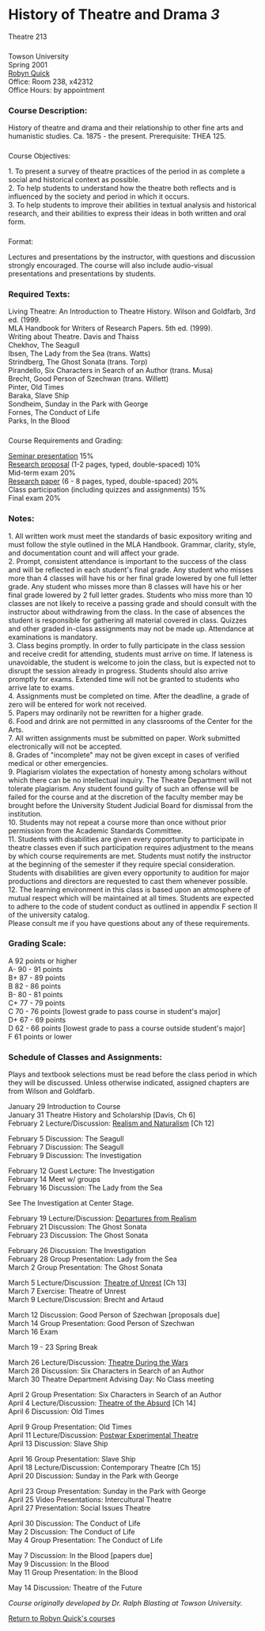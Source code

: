 # History of Theatre and Drama _3_  
Theatre 213

###  
Towson University  
Spring 2001  
[Robyn Quick](mailto:rquick@towson.edu)  
Office: Room 238, x42312  
Office Hours: by appointment  

### Course Description:

History of theatre and drama and their relationship to other fine arts and
humanistic studies. Ca. 1875 - the present. Prerequisite: THEA 125.

###  
Course Objectives:

1\. To present a survey of theatre practices of the period in as complete a
social and historical context as possible.  
2\. To help students to understand how the theatre both reflects and is
influenced by the society and period in which it occurs.  
3\. To help students to improve their abilities in textual analysis and
historical research, and their abilities to express their ideas in both
written and oral form.

###  
Format:

Lectures and presentations by the instructor, with questions and discussion
strongly encouraged. The course will also include audio-visual presentations
and presentations by students.

### Required Texts:

Living Theatre: An Introduction to Theatre History. Wilson and Goldfarb, 3rd
ed. (1999.  
MLA Handbook for Writers of Research Papers. 5th ed. (1999).  
Writing about Theatre. Davis and Thaiss  
Chekhov, The Seagull  
Ibsen, The Lady from the Sea (trans. Watts)  
Strindberg, The Ghost Sonata (trans. Torp)  
Pirandello, Six Characters in Search of an Author (trans. Musa)  
Brecht, Good Person of Szechwan (trans. Willett)  
Pinter, Old Times  
Baraka, Slave Ship  
Sondheim, Sunday in the Park with George  
Fornes, The Conduct of Life  
Parks, In the Blood

###  
Course Requirements and Grading:

[Seminar presentation](groups.html) 15%  
[Research proposal](writing1.html) (1-2 pages, typed, double-spaced) 10%  
Mid-term exam 20%  
[Research paper](writing2.html) (6 - 8 pages, typed, double-spaced) 20%  
Class participation (including quizzes and assignments) 15%  
Final exam 20%

### Notes:

1\. All written work must meet the standards of basic expository writing and
must follow the style outlined in the MLA Handbook. Grammar, clarity, style,
and documentation count and will affect your grade.  
2\. Prompt, consistent attendance is important to the success of the class and
will be reflected in each student's final grade. Any student who misses more
than 4 classes will have his or her final grade lowered by one full letter
grade. Any student who misses more than 8 classes will have his or her final
grade lowered by 2 full letter grades. Students who miss more than 10 classes
are not likely to receive a passing grade and should consult with the
instructor about withdrawing from the class. In the case of absences the
student is responsible for gathering all material covered in class. Quizzes
and other graded in-class assignments may not be made up. Attendance at
examinations is mandatory.  
3\. Class begins promptly. In order to fully participate in the class session
and receive credit for attending, students must arrive on time. If lateness is
unavoidable, the student is welcome to join the class, but is expected not to
disrupt the session already in progress. Students should also arrive promptly
for exams. Extended time will not be granted to students who arrive late to
exams.  
4\. Assignments must be completed on time. After the deadline, a grade of zero
will be entered for work not received.  
5\. Papers may ordinarily not be rewritten for a higher grade.  
6\. Food and drink are not permitted in any classrooms of the Center for the
Arts.  
7\. All written assignments must be submitted on paper. Work submitted
electronically will not be accepted.  
8\. Grades of "incomplete" may not be given except in cases of verified
medical or other emergencies.  
9\. Plagiarism violates the expectation of honesty among scholars without
which there can be no intellectual inquiry. The Theatre Department will not
tolerate plagiarism. Any student found guilty of such an offense will be
failed for the course and at the discretion of the faculty member may be
brought before the University Student Judicial Board for dismissal from the
institution.  
10\. Students may not repeat a course more than once without prior permission
from the Academic Standards Committee.  
11\. Students with disabilities are given every opportunity to participate in
theatre classes even if such participation requires adjustment to the means by
which course requirements are met. Students must notify the instructor at the
beginning of the semester if they require special consideration. Students with
disabilities are given every opportunity to audition for major productions and
directors are requested to cast them whenever possible.  
12\. The learning environment in this class is based upon an atmosphere of
mutual respect which will be maintained at all times. Students are expected to
adhere to the code of student conduct as outlined in appendix F section II of
the university catalog.  
Please consult me if you have questions about any of these requirements.

### Grading Scale:

A 92 points or higher  
A- 90 - 91 points  
B+ 87 - 89 points  
B 82 - 86 points  
B- 80 - 81 points  
C+ 77 - 79 points  
C 70 - 76 points [lowest grade to pass course in student's major]  
D+ 67 - 69 points  
D 62 - 66 points [lowest grade to pass a course outside student's major]  
F 61 points or lower

### Schedule of Classes and Assignments:

Plays and textbook selections must be read before the class period in which
they will be discussed. Unless otherwise indicated, assigned chapters are from
Wilson and Goldfarb.

January 29 Introduction to Course  
January 31 Theatre History and Scholarship [Davis, Ch 6]  
February 2 Lecture/Discussion: [Realism and Naturalism](rlqreal.html) [Ch 12]

February 5 Discussion: The Seagull  
February 7 Discussion: The Seagull  
February 9 Discussion: The Investigation

February 12 Guest Lecture: The Investigation  
February 14 Meet w/ groups  
February 16 Discussion: The Lady from the Sea

See The Investigation at Center Stage.

February 19 Lecture/Discussion: [Departures from Realism](rlqantireal.html)  
February 21 Discussion: The Ghost Sonata  
February 23 Discussion: The Ghost Sonata

February 26 Discussion: The Investigation  
February 28 Group Presentation: Lady from the Sea  
March 2 Group Presentation: The Ghost Sonata

March 5 Lecture/Discussion: [Theatre of Unrest](rlqunrest.html) [Ch 13]  
March 7 Exercise: Theatre of Unrest  
March 9 Lecture/Discussion: Brecht and Artaud

March 12 Discussion: Good Person of Szechwan [proposals due]  
March 14 Group Presentation: Good Person of Szechwan  
March 16 Exam

March 19 - 23 Spring Break

March 26 Lecture/Discussion: [Theatre During the Wars](rlqwaryrs.html)  
March 28 Discussion: Six Characters in Search of an Author  
March 30 Theatre Department Advising Day: No Class meeting

April 2 Group Presentation: Six Characters in Search of an Author  
April 4 Lecture/Discussion: [Theatre of the Absurd](rlqabsurd.html) [Ch 14]  
April 6 Discussion: Old Times

April 9 Group Presentation: Old Times  
April 11 Lecture/Discussion: [Postwar Experimental Theatre](rlqexper.html)  
April 13 Discussion: Slave Ship

April 16 Group Presentation: Slave Ship  
April 18 Lecture/Discussion: Contemporary Theatre [Ch 15]  
April 20 Discussion: Sunday in the Park with George

April 23 Group Presentation: Sunday in the Park with George  
April 25 Video Presentations: Intercultural Theatre  
April 27 Presentation: Social Issues Theatre

April 30 Discussion: The Conduct of Life  
May 2 Discussion: The Conduct of Life  
May 4 Group Presentation: The Conduct of Life

May 7 Discussion: In the Blood [papers due]  
May 9 Discussion: In the Blood  
May 11 Group Presentation: In the Blood

May 14 Discussion: Theatre of the Future

_Course originally developed by Dr. Ralph Blasting at Towson University._

[Return to Robyn Quick's courses](rlqcourses.html)

